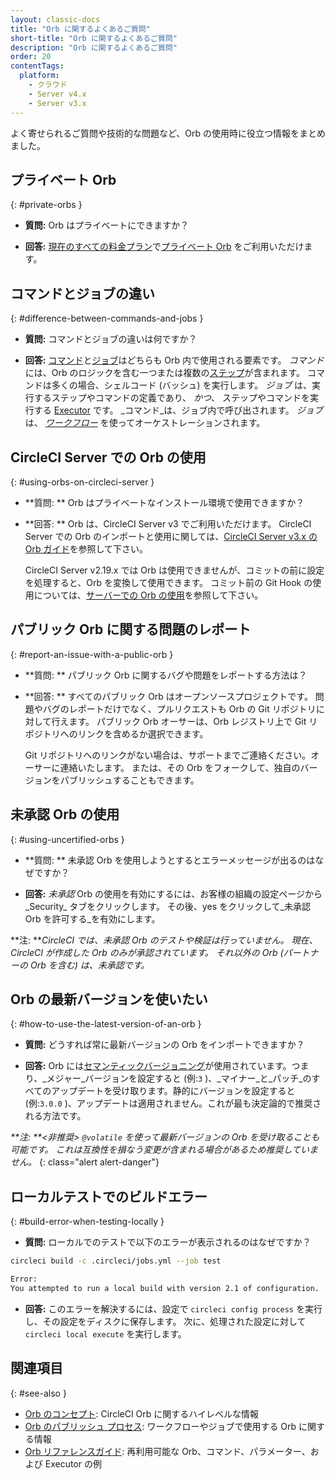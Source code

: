 ```yaml
---
layout: classic-docs
title: "Orb に関するよくあるご質問"
short-title: "Orb に関するよくあるご質問"
description: "Orb に関するよくあるご質問"
order: 20
contentTags:
  platform:
    - クラウド
    - Server v4.x
    - Server v3.x
---
```


よく寄せられるご質問や技術的な問題など、Orb の使用時に役立つ情報をまとめました。

## プライベート Orb
{: #private-orbs }

* **質問:** Orb はプライベートにできますか？

* **回答:** [現在のすべての料金プラン](https://circleci.com/ja/pricing/)で[プライベート Orb]({{site.baseurl}}/ja/orb-intro/#private-orbs) をご利用いただけます。

## コマンドとジョブの違い
{: #difference-between-commands-and-jobs }

* **質問:** コマンドとジョブの違いは何ですか？

* **回答:** [コマンド]({{site.baseurl}}/ja/reusing-config/#the-commands-key)と[ジョブ]({{site.baseurl}}/ja/reusing-config/#authoring-parameterized-jobs)はどちらも Orb 内で使用される要素です。 _コマンド_ には、Orb のロジックを含む一つまたは複数の[ステップ]({{site.baseurl}}/ja/configuration-reference/#steps)が含まれます。 コマンドは多くの場合、シェルコード (バッシュ) を実行します。 _ジョブ_ は、実行するステップやコマンドの定義であり、 _かつ_、 ステップやコマンドを実行する [Executor]({{site.baseurl}}/ja/reusing-config/#the-executors-key) です。 _コマンド_は、ジョブ内で呼び出されます。 _ジョブ_ は、 _[ワークフロー]({{site.baseurl}}/ja/workflows/#workflows-configuration-examples)_ を使ってオーケストレーションされます。

## CircleCI Server での Orb の使用
{: #using-orbs-on-circleci-server }

* **質問: ** Orb はプライベートなインストール環境で使用できますか？

* **回答: ** Orb は、CircleCI Server v3 でご利用いただけます。 CircleCI Server での Orb のインポートと使用に関しては、[CircleCI Server v3.x の Orb ガイド]({{site.baseurl}}/ja/server-3-operator-orbs/)を参照して下さい。

  CircleCI Server v2.19.x では Orb は使用できませんが、コミットの前に設定を処理すると、Orb を変換して使用できます。 コミット前の Git Hook の使用については、[サーバーでの Orb の使用](https://discuss.circleci.com/t/orbs-on-server-solution/36264)を参照して下さい。

## パブリック Orb に関する問題のレポート
{: #report-an-issue-with-a-public-orb }

* **質問: ** パブリック Orb  に関するバグや問題をレポートする方法は？

* **回答: ** すべてのパブリック Orb はオープンソースプロジェクトです。 問題やバグのレポートだけでなく、プルリクエストも Orb の Git リポジトリに対して行えます。 パブリック Orb オーサーは、Orb レジストリ上で Git リポジトリへのリンクを含めるか選択できます。

  Git リポジトリへのリンクがない場合は、サポートまでご連絡ください。オーサーに連絡いたします。 または、その Orb をフォークして、独自のバージョンをパブリッシュすることもできます。

## 未承認 Orb の使用
{: #using-uncertified-orbs }

* **質問: ** 未承認 Orb を使用しようとするとエラーメッセージが出るのはなぜですか？

* **回答:** _未承認_ Orb の使用を有効にするには、お客様の組織の設定ページから_Security_ タブをクリックします。 その後、yes をクリックして_未承認 Orb を許可する_を有効にします。

**注: **_CircleCI では、未承認 Orb のテストや検証は行っていません。 現在、CircleCI が作成した Orb のみが承認されています。 それ以外の Orb (パートナーの Orb を含む) は、未承認です。_

## Orb の最新バージョンを使いたい
{: #how-to-use-the-latest-version-of-an-orb }

* **質問:** どうすれば常に最新バージョンの Orb をインポートできますか？

* **回答:** Orb には[セマンティックバージョニング]()が使用されています。つまり、_メジャー_バージョンを設定すると (例:`3` )、_マイナー_と_パッチ_のすべてのアップデートを受け取ります。静的にバージョンを設定すると(例:`3.0.0` )、アップデートは適用されません。これが最も決定論的で推奨される方法です。

_**注: **<非推奨> `@volatile` を使って最新バージョンの Orb を受け取ることも可能です。 これは互換性を損なう変更が含まれる場合があるため推奨していません。_
{: class="alert alert-danger"}

## ローカルテストでのビルドエラー
{: #build-error-when-testing-locally }

* **質問:** ローカルでのテストで以下のエラーが表示されるのはなぜですか？

```bash
circleci build -c .circleci/jobs.yml --job test
```

```bash
Error:
You attempted to run a local build with version 2.1 of configuration.
```

* **回答:** このエラーを解決するには、設定で `circleci config process` を実行し、その設定をディスクに保存します。 次に、処理された設定に対して `circleci local execute` を実行します。

## 関連項目
{: #see-also }
- [Orb のコンセプト]({{site.baseurl}}/ja/orb-concepts/): CircleCI Orb に関するハイレベルな情報
- [Orb のパブリッシュ プロセス]({{site.baseurl}}/ja/creating-orbs/): ワークフローやジョブで使用する Orb に関する情報
- [Orb リファレンスガイド]({{site.baseurl}}/ja/reusing-config/): 再利用可能な Orb、コマンド、パラメーター、および Executor の例
